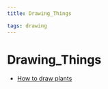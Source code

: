 ```yaml
---
title: Drawing_Things

tags: drawing
---
```


# Drawing_Things
- [How to draw plants](How%20to%20draw%20plants.md)

